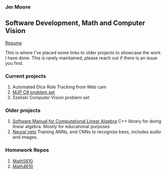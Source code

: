 
### Jer Moore

## Software Development, Math and Computer Vision
[Resume](https://my.indeed.com/p/jeremiahm-25zeey5)

This is where I've placed some links to older projects to showcase the work I have done. This is rarely maintained, please reach out if there is an issue you find. 

### Current projects
1. Automated Dice Role Tracking from Web cam
2. [MJP C# problem set](https://github.com/Thedegreeisalie/mjpCSharp)
3. Szeliski Computer Vision problem set  

### Older projects 
1. [Software Manual for Computational Linear Algebra](https://thedegreeisalie.github.io/Math5610/softwareManual/) C++ library for doing linear algebra. Mostly for educational purposes 
2. [Neural nets](https://github.com/Thedegreeisalie/cs5600) Training ANNs, and CNNs to recognize bees, includes audio and images. <!-- 3. [Broken link]() Data Science project -->

### Homework Repos

1. [Math5610](https://thedegreeisalie.github.io/Math5610)
2. [Math4610](https://thedegreeisalie.github.io/math4610)
